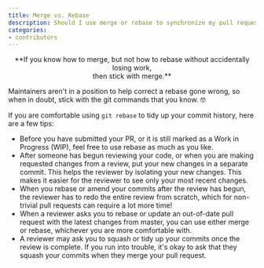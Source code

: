```yaml
---
title: Merge vs. Rebase
description: Should I use merge or rebase to synchronize my pull request with master?
categories:
- contributors
---
```


<center>**If you know how to merge, but not how to rebase without accidentally losing
work,<br/>then stick with merge.**</center>

Maintainers aren't in a position to help correct a rebase gone wrong, so when
in doubt, stick with the git commands that you know. 🤓

If you are comfortable using `git rebase` to tidy up your commit history,
here are a few tips:

* Before you have submitted your PR, or it is still marked as a Work in Progress (WIP),
  feel free to use rebase as much as you like.
* After someone has begun reviewing your code, or when you are making requested changes
  from a review, put your new changes in a separate commit. This helps the
  reviewer by isolating your new changes. This makes it easier for the reviewer
  to see only your most recent changes.
* When you rebase or amend your commits after the review has begun, the reviewer
  has to redo the entire review from scratch, which for non-trivial pull requests
  can require a lot more time!
* When a reviewer asks you to rebase or update an out-of-date pull request with
  the latest changes from master, you can use either merge or rebase, whichever
  you are more comfortable with.
* A reviewer may ask you to squash or tidy up your commits once the review is complete.
  If you run into trouble, it's okay to ask that they squash your commits when they
  merge your pull request.
